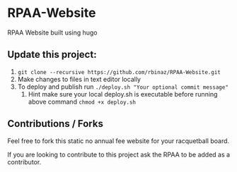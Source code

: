 # RPAA-Website
RPAA Website built using hugo

## Update this project:
1. `git clone --recursive https://github.com/rbinaz/RPAA-Website.git`
1. Make changes to files in text editor locally
1. To deploy and publish run `./deploy.sh "Your optional commit message"`
   1. Hint make sure your local deploy.sh is executable before running above command `chmod +x deploy.sh`

## Contributions / Forks
Feel free to fork this static no annual fee website for your racquetball board.

If you are looking to contribute to this project ask the RPAA to be added as a contributor.
